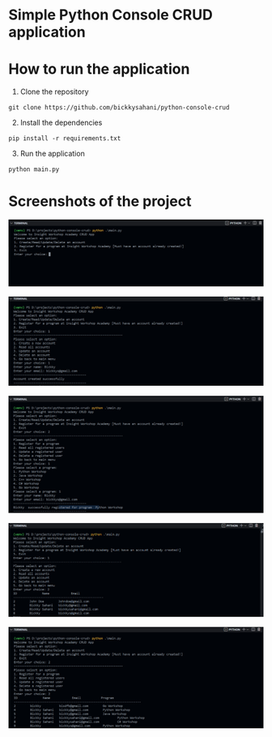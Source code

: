 # Simple Python Console CRUD application

# How to run the application
1. Clone the repository
```
git clone https://github.com/bickkysahani/python-console-crud
```
2. Install the dependencies
```
pip install -r requirements.txt
```
3. Run the application
```
python main.py
```

# Screenshots of the project

<img src="screenshots\c1.PNG">
<br>
<br>
<img src="screenshots\c2.PNG">
<br>
<br>
<img src="screenshots\c3.PNG">
<br>
<br>
<img src="screenshots\c4.PNG">
<br>
<br>
<img src="screenshots\c5.PNG">